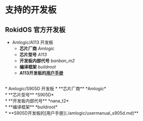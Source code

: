 # 支持的开发板

## RokidOS 官方开发板

* Amlogic/A113 开发板
	* **芯片厂商** *Amlogic*<br>
	* **芯片型号** *A113*<br>
	* **开发板内部代号** *banban_m2*<br>
	* **编译框架** *buildroot*<br>
	* **A113开发板的[用户手册](./amlogic/usermanual_a113.md)** <br>
<br>	
* Amlogic/S905D 开发板
	* **芯片厂商** *Amlogic*<br>
	* **芯片型号** *S905D*<br>
	* **开发板内部代号** *nana_t2*<br>
	* **编译框架** *buildroot*<br>
	* **S905D开发板的[用户手册](./amlogic/usermanual_s905d.md)** <br>

